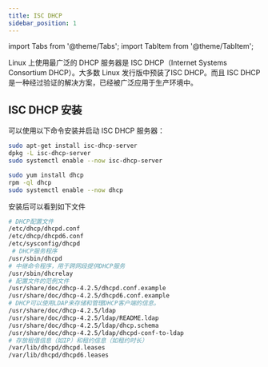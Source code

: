 ```yaml
---
title: ISC DHCP
sidebar_position: 1
---
```

import Tabs from '@theme/Tabs';
import TabItem from '@theme/TabItem';

Linux 上使用最广泛的 DHCP 服务器是 ISC DHCP（Internet Systems Consortium DHCP）。大多数 Linux 发行版中预装了ISC DHCP。而且 ISC DHCP 是一种经过验证的解决方案，已经被广泛应用于生产环境中。

## ISC DHCP 安装

可以使用以下命令安装并启动 ISC DHCP 服务器：
<Tabs>
<TabItem value="Ubuntu/Debian">

```bash
sudo apt-get install isc-dhcp-server
dpkg -L isc-dhcp-server
sudo systemctl enable --now isc-dhcp-server
```
</TabItem>
<TabItem value="CentOS/RedHat">

```bash
sudo yum install dhcp
rpm -ql dhcp
sudo systemctl enable --now dhcp
```
</TabItem>
</Tabs>

安装后可以看到如下文件
```bash
# DHCP配置文件
/etc/dhcp/dhcpd.conf
/etc/dhcp/dhcpd6.conf
/etc/sysconfig/dhcpd
 # DHCP服务程序
/usr/sbin/dhcpd
# 中继命令程序，用于跨网段提供DHCP服务
/usr/sbin/dhcrelay
# 配置文件的范例文件
/usr/share/doc/dhcp-4.2.5/dhcpd.conf.example
/usr/share/doc/dhcp-4.2.5/dhcpd6.conf.example
# DHCP可以使用LDAP来存储和管理DHCP客户端的信息。
/usr/share/doc/dhcp-4.2.5/ldap
/usr/share/doc/dhcp-4.2.5/ldap/README.ldap
/usr/share/doc/dhcp-4.2.5/ldap/dhcp.schema
/usr/share/doc/dhcp-4.2.5/ldap/dhcpd-conf-to-ldap
# 存放租借信息（如IP）和租约信息（如租约时长）
/var/lib/dhcpd/dhcpd.leases
/var/lib/dhcpd/dhcpd6.leases
```
